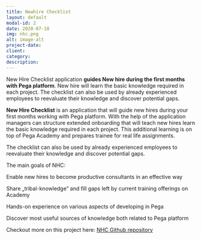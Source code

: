 ```yaml
---
title: Newhire Checklist
layout: default
modal-id: 2
date: 2020-07-18
img: nhc.png
alt: image-alt
project-date: 
client: 
category:
description:
---
```


New Hire Checklist application **guides New hire during the first months with Pega platform**. New hire will learn the basic knowledge required in each project. The checklist can also be used by already experienced employees to reevaluate their knowledge and discover potential gaps. 

**New Hire Checklist** is an application that will guide new hires during your first months working with Pega platform. With the help of the application managers can structure extended onboarding that will teach new hires learn the basic knowledge required in each project. This additional learning is on top of Pega Academy and prepares trainee for real life assignments.

 The checklist can also be used by already experienced employees to reevaluate their knowledge and discover potential gaps. 

The main goals of NHC:

Enable new hires to become productive consultants in an effective way

Share „tribal-knowledge” and fill gaps left by current training offerings on Academy

Hands-on experience on various aspects of developing in Pega

Discover most useful sources of knowledge both related to Pega platform


Checkout more on this project here: [NHC Github repository](https://github.com/kamiljaneczek/Newhire-Checklist)
